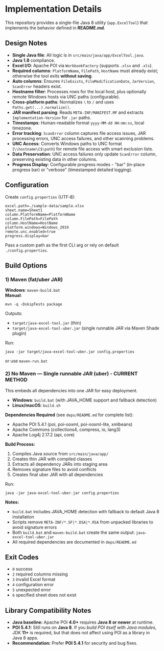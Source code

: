 # Implementation Details

This repository provides a single-file Java 8 utility (`app.ExcelTool`) that implements the behavior defined in **README.md**.

## Design Notes
- **Single Java file**: All logic is in `src/main/java/app/ExcelTool.java`.
- **Java 1.8** compliance.
- **Excel I/O**: Apache POI via `WorkbookFactory` (supports `.xlsx` and `.xls`).
- **Required columns**: `PlatformName`, `FilePath`, `HostName` must already exist; otherwise the tool exits **without saving**.
- **Auto columns**: Ensures `FileExists`, `FileModificationDate`, `JarVersion`, `ScanError` headers exist.
- **Hostname filter**: Processes rows for the local host, plus optionally remote Windows hosts via UNC paths (configurable).
- **Cross-platform paths**: Normalizes `\` to `/` and uses `Paths.get(...).normalize()`.
- **JAR manifest parsing**: Reads `META-INF/MANIFEST.MF` and extracts `Implementation-Version` for `.jar` paths.
- **Timestamps**: Human-readable format `yyyy-MM-dd HH:mm:ss`, local timezone.
- **Error tracking**: `ScanError` column captures file access issues, JAR processing errors, UNC access failures, and other scanning problems.
- **UNC Access**: Converts Windows paths to UNC format (`\\hostname\C$\path`) for remote file access with smart exclusion lists.
- **Data Preservation**: UNC access failures only update `ScanError` column, preserving existing data in other columns.
- **Progress Display**: Configurable progress modes - "bar" (in-place progress bar) or "verbose" (timestamped detailed logging).

## Configuration

Create `config.properties` (UTF‑8):

```
excel.path=./sample-data/sample.xlsx
sheet.name=Sheet1
column.PlatformName=PlatformName
column.FilePath=FilePath
column.HostName=HostName
platform.windows=Windows_2019
remote.unc.enabled=true
progress.display=bar
```

Pass a custom path as the first CLI arg or rely on default `./config.properties`.

## Build Options

### 1) Maven (fat/uber JAR)
**Windows**: `maven-build.bat`  
**Manual**: 
```
mvn -q -DskipTests package
```
Outputs:
- `target/java-excel-tool.jar` (thin)
- `target/java-excel-tool-uber.jar` (single runnable JAR via Maven Shade plugin)

Run:
```
java -jar target/java-excel-tool-uber.jar config.properties
```
or use `maven-run.bat`

### 2) No Maven — Single runnable JAR (uber) - **CURRENT METHOD**
This embeds all dependencies into one JAR for easy deployment.
- **Windows**: `build.bat` (with JAVA_HOME support and fallback detection)
- **Linux/macOS**: `build.sh`

**Dependencies Required** (see `deps/README.md` for complete list):
- Apache POI 5.4.1 (poi, poi-ooxml, poi-ooxml-lite, xmlbeans)
- Apache Commons (collections4, compress, io, lang3)
- Apache Log4j 2.17.2 (api, core)

**Build Process:**
1. Compiles Java source from `src/main/java/app/`
2. Creates thin JAR with compiled classes
3. Extracts all dependency JARs into staging area
4. Removes signature files to avoid conflicts
5. Creates final uber JAR with all dependencies

Run:
```
java -jar java-excel-tool-uber.jar config.properties
```

**Notes:**
- `build.bat` includes JAVA_HOME detection with fallback to default Java 8 installation
- Scripts remove `META-INF/*.SF|*.DSA|*.RSA` from unpacked libraries to avoid signature errors
- Both `build.bat` and `maven-build.bat` create the same output: `java-excel-tool-uber.jar`
- All required dependencies are documented in `deps/README.md`

## Exit Codes
- `0` success
- `2` required columns missing
- `3` invalid Excel format
- `4` configuration error
- `5` unexpected error
- `6` specified sheet does not exist

## Library Compatibility Notes

- **Java baseline:** Apache POI **4.0+** requires **Java 8 or newer** at runtime.  
- **POI 5.4.1:** Still runs on **Java 8**. If you *build POI itself with Java modules*, JDK **11+** is required, but that does not affect using POI as a library in Java 8 apps.  
- **Recommendation:** Prefer **POI 5.4.1** for security and bug fixes. 